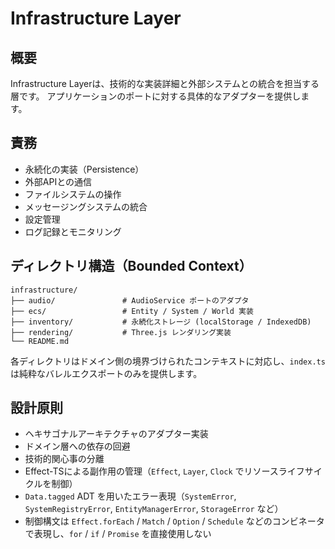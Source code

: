 # Infrastructure Layer

## 概要

Infrastructure Layerは、技術的な実装詳細と外部システムとの統合を担当する層です。
アプリケーションのポートに対する具体的なアダプターを提供します。

## 責務

- 永続化の実装（Persistence）
- 外部APIとの通信
- ファイルシステムの操作
- メッセージングシステムの統合
- 設定管理
- ログ記録とモニタリング

## ディレクトリ構造（Bounded Context）

```
infrastructure/
├── audio/               # AudioService ポートのアダプタ
├── ecs/                 # Entity / System / World 実装
├── inventory/           # 永続化ストレージ (localStorage / IndexedDB)
├── rendering/           # Three.js レンダリング実装
└── README.md
```

各ディレクトリはドメイン側の境界づけられたコンテキストに対応し、`index.ts` は純粋なバレルエクスポートのみを提供します。

## 設計原則

- ヘキサゴナルアーキテクチャのアダプター実装
- ドメイン層への依存の回避
- 技術的関心事の分離
- Effect-TSによる副作用の管理（`Effect`, `Layer`, `Clock` でリソースライフサイクルを制御）
- `Data.tagged` ADT を用いたエラー表現（`SystemError`, `SystemRegistryError`, `EntityManagerError`, `StorageError` など）
- 制御構文は `Effect.forEach` / `Match` / `Option` / `Schedule` などのコンビネータで表現し、`for` / `if` / `Promise` を直接使用しない

